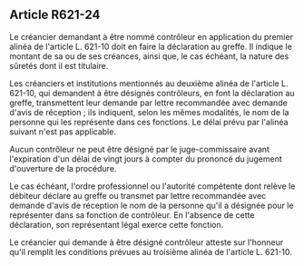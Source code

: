 Article R621-24
----
Le créancier demandant à être nommé contrôleur en application du premier alinéa
de l'article L. 621-10 doit en faire la déclaration au greffe. Il indique le
montant de sa ou de ses créances, ainsi que, le cas échéant, la nature des
sûretés dont il est titulaire.

Les créanciers et institutions mentionnés au deuxième alinéa de l'article L.
621-10, qui demandent à être désignés contrôleurs, en font la déclaration au
greffe, transmettent leur demande par lettre recommandée avec demande d'avis de
réception ; ils indiquent, selon les mêmes modalités, le nom de la personne qui
les représente dans ces fonctions. Le délai prévu par l'alinéa suivant n'est pas
applicable.

Aucun contrôleur ne peut être désigné par le juge-commissaire avant l'expiration
d'un délai de vingt jours à compter du prononcé du jugement d'ouverture de la
procédure.

Le cas échéant, l'ordre professionnel ou l'autorité compétente dont relève le
débiteur déclare au greffe ou transmet par lettre recommandée avec demande
d'avis de réception le nom de la personne qu'il a désignée pour le représenter
dans sa fonction de contrôleur. En l'absence de cette déclaration, son
représentant légal exerce cette fonction.

Le créancier qui demande à être désigné contrôleur atteste sur l'honneur qu'il
remplit les conditions prévues au troisième alinéa de l'article L. 621-10.
